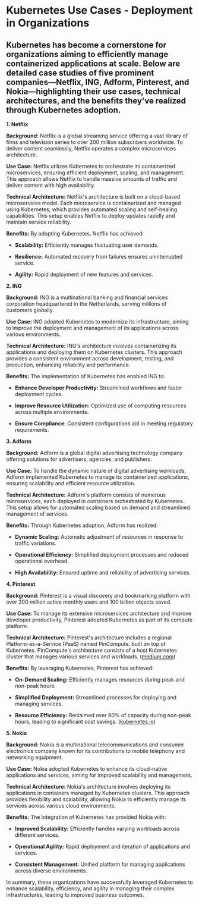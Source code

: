 # Kubernetes Use Cases - Deployment in Organizations

## Kubernetes has become a cornerstone for organizations aiming to efficiently manage containerized applications at scale. Below are detailed case studies of five prominent companies—Netflix, ING, Adform, Pinterest, and Nokia—highlighting their use cases, technical architectures, and the benefits they've realized through Kubernetes adoption.

**1. Netflix**

**Background:** Netflix is a global streaming service offering a vast library of films and television series to over 200 million subscribers worldwide. To deliver content seamlessly, Netflix operates a complex microservices architecture.

**Use Case:** Netflix utilizes Kubernetes to orchestrate its containerized microservices, ensuring efficient deployment, scaling, and management. This approach allows Netflix to handle massive amounts of traffic and deliver content with high availability.

**Technical Architecture:** Netflix's architecture is built on a cloud-based microservices model. Each microservice is containerized and managed using Kubernetes, which provides automated scaling and self-healing capabilities. This setup enables Netflix to deploy updates rapidly and maintain service reliability.

**Benefits:** By adopting Kubernetes, Netflix has achieved:

- **Scalability:** Efficiently manages fluctuating user demands.

- **Resilience:** Automated recovery from failures ensures uninterrupted service.

- **Agility:** Rapid deployment of new features and services.

**2. ING**

**Background:** ING is a multinational banking and financial services corporation headquartered in the Netherlands, serving millions of customers globally.

**Use Case:** ING adopted Kubernetes to modernize its infrastructure, aiming to improve the deployment and management of its applications across various environments.

**Technical Architecture:** ING's architecture involves containerizing its applications and deploying them on Kubernetes clusters. This approach provides a consistent environment across development, testing, and production, enhancing reliability and performance.

**Benefits:** The implementation of Kubernetes has enabled ING to:

- **Enhance Developer Productivity:** Streamlined workflows and faster deployment cycles.

- **Improve Resource Utilization:** Optimized use of computing resources across multiple environments.

- **Ensure Compliance:** Consistent configurations aid in meeting regulatory requirements.

**3. Adform**

**Background:** Adform is a global digital advertising technology company offering solutions for advertisers, agencies, and publishers.

**Use Case:** To handle the dynamic nature of digital advertising workloads, Adform implemented Kubernetes to manage its containerized applications, ensuring scalability and efficient resource utilization.

**Technical Architecture:** Adform's platform consists of numerous microservices, each deployed in containers orchestrated by Kubernetes. This setup allows for automated scaling based on demand and streamlined management of services.

**Benefits:** Through Kubernetes adoption, Adform has realized:

- **Dynamic Scaling:** Automatic adjustment of resources in response to traffic variations.

- **Operational Efficiency:** Simplified deployment processes and reduced operational overhead.

- **High Availability:** Ensured uptime and reliability of advertising services.

**4. Pinterest**

**Background:** Pinterest is a visual discovery and bookmarking platform with over 200 million active monthly users and 100 billion objects saved.

**Use Case:** To manage its extensive microservices architecture and improve developer productivity, Pinterest adopted Kubernetes as part of its compute platform.

**Technical Architecture:** Pinterest's architecture includes a regional Platform-as-a-Service (PaaS) named PinCompute, built on top of Kubernetes. PinCompute's architecture consists of a host Kubernetes cluster that manages various services and workloads. ([medium.com](https://medium.com/pinterest-engineering/pincompute-a-kubernetes-backed-general-purpose-compute-platform-for-pinterest-8ad408df2d6f?utm_source=chatgpt.com))

**Benefits:** By leveraging Kubernetes, Pinterest has achieved:

- **On-Demand Scaling:** Efficiently manages resources during peak and non-peak hours.

- **Simplified Deployment:** Streamlined processes for deploying and managing services.

- **Resource Efficiency:** Reclaimed over 80% of capacity during non-peak hours, leading to significant cost savings. ([kubernetes.io](https://kubernetes.io/case-studies/pinterest/?utm_source=chatgpt.com))

**5. Nokia**

**Background:** Nokia is a multinational telecommunications and consumer electronics company known for its contributions to mobile telephony and networking equipment.

**Use Case:** Nokia adopted Kubernetes to enhance its cloud-native applications and services, aiming for improved scalability and management.

**Technical Architecture:** Nokia's architecture involves deploying its applications in containers managed by Kubernetes clusters. This approach provides flexibility and scalability, allowing Nokia to efficiently manage its services across various cloud environments.

**Benefits:** The integration of Kubernetes has provided Nokia with:

- **Improved Scalability:** Efficiently handles varying workloads across different services.

- **Operational Agility:** Rapid deployment and iteration of applications and services.

- **Consistent Management:** Unified platform for managing applications across diverse environments.

In summary, these organizations have successfully leveraged Kubernetes to enhance scalability, efficiency, and agility in managing their complex infrastructures, leading to improved business outcomes. 
